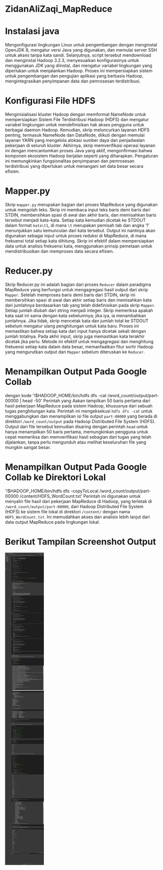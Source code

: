 # ZidanAliZaqi_MapReduce

# Instalasi java
Mengonfigurasi lingkungan Linux untuk pengembangan dengan menginstal OpenJDK 8, mengatur versi Java yang digunakan, dan memulai server SSH untuk akses tanpa kata sandi. Selanjutnya, script tersebut mendownload dan menginstal Hadoop 3.2.3, menyesuaikan konfigurasinya untuk menggunakan JDK yang diinstal, dan mengatur variabel lingkungan yang diperlukan untuk menjalankan Hadoop. Proses ini mempersiapkan sistem untuk pengembangan dan pengujian aplikasi yang berbasis Hadoop, mengintegrasikan penyimpanan data dan pemrosesan terdistribusi.

# Konfigurasi File HDFS
Menginisialisasi kluster Hadoop dengan memformat NameNode untuk mempersiapkan Sistem File Terdistribusi Hadoop (HDFS) dan mengatur variabel lingkungan untuk mendefinisikan hak akses pengguna untuk berbagai daemon Hadoop. Kemudian, skrip meluncurkan layanan HDFS penting, termasuk NameNode dan DataNode, diikuti dengan memulai layanan YARN yang mengelola alokasi sumber daya dan penjadwalan pekerjaan di seluruh kluster. Akhirnya, skrip memverifikasi operasi layanan ini dengan mencantumkan proses Java yang aktif, mengonfirmasi bahwa komponen ekosistem Hadoop berjalan seperti yang diharapkan. Pengaturan ini memungkinkan fungsionalitas penyimpanan dan pemrosesan terdistribusi yang diperlukan untuk menangani set data besar secara efisien.

# Mapper.py
Skrip `mapper.py` merupakan bagian dari proses MapReduce yang digunakan untuk mengolah teks. Skrip ini membaca input teks baris demi baris dari STDIN, membersihkan spasi di awal dan akhir baris, dan memisahkan baris tersebut menjadi kata-kata. Setiap kata kemudian dicetak ke STDOUT dalam format `kata\t1`, di mana `\t` merupakan pemisah tab dan angka ‘1’ menunjukkan satu kemunculan dari kata tersebut. Output ini nantinya akan digunakan sebagai input untuk proses reduksi di MapReduce, di mana frekuensi total setiap kata dihitung. Skrip ini efektif dalam mempersiapkan data untuk analisis frekuensi kata, menggunakan prinsip pemetaan untuk mendistribusikan dan memproses data secara efisien.

# Reducer.py 
Skrip Reducer.py ini adalah bagian dari proses `Reducer` dalam paradigma MapReduce yang berfungsi untuk mengagregasi hasil output dari skrip `Mapper`. Setelah memproses baris demi baris dari STDIN, skrip ini membersihkan spasi di awal dan akhir setiap baris dan memisahkan kata dari jumlahnya berdasarkan tab yang telah didefinisikan pada skrip `Mapper`. Setiap jumlah diubah dari string menjadi integer. Skrip memeriksa apakah kata saat ini sama dengan kata sebelumnya; jika iya, ia menambahkan jumlahnya. Jika tidak, skrip mencetak kata dan jumlah total ke STDOUT sebelum mengatur ulang penghitungan untuk kata baru. Proses ini memastikan bahwa setiap kata dari input hanya dicetak sekali dengan jumlah totalnya. Pada akhir input, skrip juga memastikan kata terakhir dicetak jika perlu. Metode ini efektif untuk mengagregasi dan menghitung frekuensi setiap kata dalam data besar, memanfaatkan fitur sortir Hadoop yang mengurutkan output dari `Mapper` sebelum diteruskan ke `Reducer`.

# Menampilkan Output Pada Google Collab 
dengan kode '!$HADOOP_HOME/bin/hdfs dfs -cat /word_count/output/part-00000 | head -50' Perintah yang Aakan tampilkan 50 baris pertama dari hasil pekerjaan MapReduce pada sistem Hadoop, khususnya dari sebuah tugas penghitungan kata. Perintah ini mengeksekusi `hdfs dfs -cat` untuk menggabungkan dan menampilkan isi file output `part-00000` yang berada di direktori `/word_count/output` pada Hadoop Distributed File System (HDFS). Output dari file tersebut kemudian disaring dengan perintah `head` untuk hanya menampilkan 50 baris pertama, memungkinkan pengguna untuk cepat memeriksa dan memverifikasi hasil sebagian dari tugas yang telah dijalankan, tanpa perlu mengunduh atau melihat keseluruhan file yang mungkin sangat besar.

# Menampilkan Output Pada Google Collab ke Direktori Lokal
'!$HADOOP_HOME/bin/hdfs dfs -copyToLocal /word_count/output/part-00000 /content/HDFS_WordCount.txt' Perintah ini digunakan untuk menyalin file hasil dari pekerjaan MapReduce di Hadoop, yang terletak di `/word_count/output/part-00000`, dari Hadoop Distributed File System (HDFS) ke sistem file lokal di direktori `/content/` dengan nama `HDFS_WordCount.txt`. Ini memudahkan akses dan analisis lebih lanjut dari data output MapReduce pada lingkungan lokal.

# Berikut Tampilan Screenshot Output
![Output SS](output_keseluruhan.png)